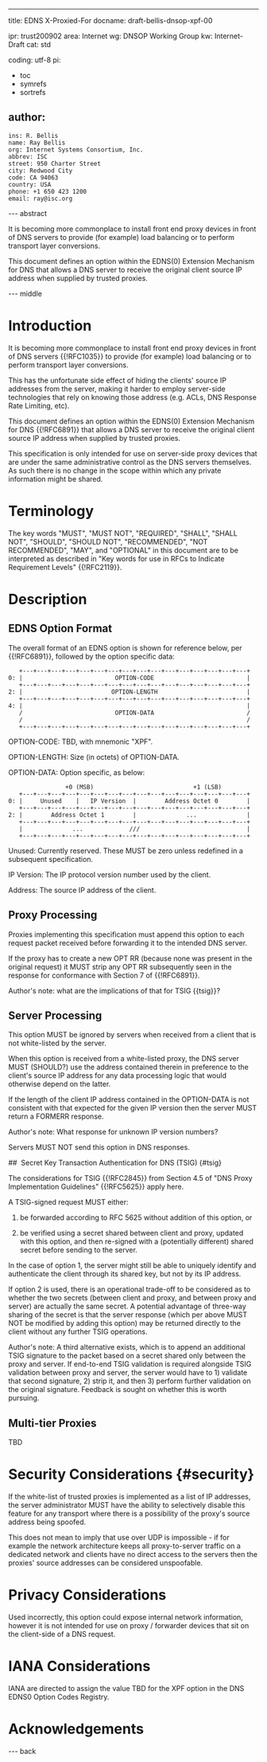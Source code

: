 ---
title: EDNS X-Proxied-For
docname: draft-bellis-dnsop-xpf-00

ipr: trust200902
area: Internet
wg: DNSOP Working Group
kw: Internet-Draft
cat: std

coding: utf-8
pi:
  - toc
  - symrefs
  - sortrefs

author:
  -
    ins: R. Bellis
    name: Ray Bellis
    org: Internet Systems Consortium, Inc.
    abbrev: ISC
    street: 950 Charter Street
    city: Redwood City
    code: CA 94063
    country: USA
    phone: +1 650 423 1200
    email: ray@isc.org

--- abstract

It is becoming more commonplace to install front end proxy devices in
front of DNS servers to provide (for example) load balancing or to
perform transport layer conversions.

This document defines an option within the EDNS(0) Extension Mechanism
for DNS that allows a DNS server to receive the original client source
IP address when supplied by trusted proxies.

--- middle

# Introduction

It is becoming more commonplace to install front end proxy devices in
front of DNS servers {{!RFC1035}} to provide (for example) load
balancing or to perform transport layer conversions.

This has the unfortunate side effect of hiding the clients' source IP
addresses from the server, making it harder to employ server-side
technologies that rely on knowing those address (e.g. ACLs, DNS Response
Rate Limiting, etc).

This document defines an option within the EDNS(0) Extension Mechanism
for DNS {{!RFC6891}} that allows a DNS server to receive
the original client source IP address when supplied by trusted proxies.

This specification is only intended for use on server-side proxy devices
that are under the same administrative control as the DNS servers
themselves.  As such there is no change in the scope within which any
private information might be shared.

# Terminology

The key words "MUST", "MUST NOT", "REQUIRED", "SHALL", "SHALL NOT",
"SHOULD", "SHOULD NOT", "RECOMMENDED", "NOT RECOMMENDED", "MAY", and
"OPTIONAL" in this document are to be interpreted as described in
"Key words for use in RFCs to Indicate Requirement Levels" {{!RFC2119}}.

# Description

## EDNS Option Format

The overall format of an EDNS option is shown for reference below,
per {{!RFC6891}}, followed by the option specific data:

       +---+---+---+---+---+---+---+---+---+---+---+---+---+---+---+---+
    0: |                          OPTION-CODE                          |
       +---+---+---+---+---+---+---+---+---+---+---+---+---+---+---+---+
    2: |                         OPTION-LENGTH                         |
       +---+---+---+---+---+---+---+---+---+---+---+---+---+---+---+---+
    4: |                                                               |
       /                          OPTION-DATA                          /
       /                                                               /
       +---+---+---+---+---+---+---+---+---+---+---+---+---+---+---+---+

OPTION-CODE: TBD, with mnemonic "XPF".

OPTION-LENGTH: Size (in octets) of OPTION-DATA.

OPTION-DATA: Option specific, as below:

                    +0 (MSB)                            +1 (LSB)
       +---+---+---+---+---+---+---+---+---+---+---+---+---+---+---+---+
    0: |     Unused    |   IP Version  |        Address Octet 0        |
       +---+---+---+---+---+---+---+---+---+---+---+---+---+---+---+---+
    2: |        Address Octet 1        |              ...              |
       +---+---+---+---+---+---+---+---+---+---+---+---+---+---+---+---+
       |              ...             ///                              |
       +---+---+---+---+---+---+---+---+---+---+---+---+---+---+---+---+

Unused: Currently reserved.  These MUST be zero unless redefined in a
subsequent specification.

IP Version: The IP protocol version number used by the client.

Address: The source IP address of the client.

##  Proxy Processing

Proxies implementing this specification must append this option to each
request packet received before forwarding it to the intended DNS server.

If the proxy has to create a new OPT RR (because none was present in the
original request) it MUST strip any OPT RR subsequently seen in the
response for conformance with Section 7 of {{!RFC6891}}.

Author's note: what are the implications of that for TSIG {{tsig}}?

##  Server Processing

This option MUST be ignored by servers when received from a client that
is not white-listed by the server.

When this option is received from a white-listed proxy, the DNS server
MUST (SHOULD?) use the address contained therein in preference to the
client's source IP address for any data processing logic that would
otherwise depend on the latter.

If the length of the client IP address contained in the OPTION-DATA is
not consistent with that expected for the given IP version then the
server MUST return a FORMERR response.

Author's note: What response for unknown IP version numbers?

Servers MUST NOT send this option in DNS responses.

##  Secret Key Transaction Authentication for DNS (TSIG) {#tsig}

The considerations for TSIG {{!RFC2845}} from Section 4.5 of "DNS Proxy
Implementation Guidelines" {{!RFC5625}} apply here.

A TSIG-signed request MUST either:

1.  be forwarded according to RFC 5625 without addition of this option,
or

2.  be verified using a secret shared between client and proxy, updated
with this option, and then re-signed with a (potentially different)
shared secret before sending to the server.

In the case of option 1, the server might still be able to uniquely
identify and authenticate the client through its shared key, but not by
its IP address.

If option 2 is used, there is an operational trade-off to be considered
as to whether the two secrets (between client and proxy, and between
proxy and server) are actually the same secret.  A potential advantage
of three-way sharing of the secret is that the server response (which
per above MUST NOT be modified by adding this option) may be returned
directly to the client without any further TSIG operations.

Author's note: A third alternative exists, which is to append an
additional TSIG signature to the packet based on a secret shared only
between the proxy and server.  If end-to-end TSIG validation is required
alongside TSIG validation between proxy and server, the server would
have to 1) validate that second signature, 2) strip it, and then 3)
perform further validation on the original signature.  Feedback is
sought on whether this is worth pursuing.

##  Multi-tier Proxies

TBD

# Security Considerations {#security}

If the white-list of trusted proxies is implemented as a list of IP
addresses, the server administrator MUST have the ability to selectively
disable this feature for any transport where there is a possibility of
the proxy's source address being spoofed.

This does not mean to imply that use over UDP is impossible - if for
example the network architecture keeps all proxy-to-server traffic on a
dedicated network and clients have no direct access to the servers then
the proxies' source addresses can be considered unspoofable.

# Privacy Considerations

Used incorrectly, this option could expose internal network information,
however it is not intended for use on proxy / forwarder devices that sit
on the client-side of a DNS request.

# IANA Considerations

IANA are directed to assign the value TBD for the XPF option
in the DNS EDNS0 Option Codes Registry.

# Acknowledgements

--- back
